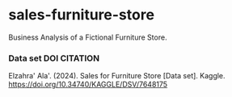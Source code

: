 # sales-furniture-store
Business Analysis of a Fictional Furniture Store.
### Data set DOI CITATION
Elzahra' Ala'. (2024). Sales for Furniture Store [Data set]. Kaggle. https://doi.org/10.34740/KAGGLE/DSV/7648175
